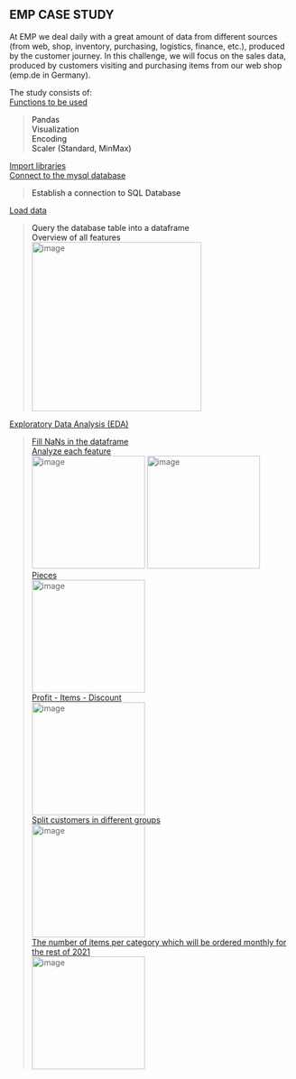## EMP CASE STUDY

At EMP we deal daily with a great amount of data from different sources (from web, shop, inventory, purchasing, logistics, finance, etc.), produced by the customer journey. In this challenge, we will focus on the sales data, produced by customers visiting and purchasing items from our web shop (emp.de in Germany).

The study consists of:<br>
<a href='#1.0'>Functions to be used</a><br>
<blockquote>
    <a>Pandas</a><br>
    <a>Visualization</a><br>
    <a>Encoding</a><br>
    <a>Scaler (Standard, MinMax)</a><br>
</blockquote>

<a href='#2.0'>Import libraries</a><br>
<a href='#3.0'>Connect to the mysql database</a><br>
<blockquote>
    <a>Establish a connection to SQL Database</a><br>
</blockquote>

<a href='#4.0'>Load data</a><br>
<blockquote>
    <a>Query the database table into a dataframe</a><br>
    <a>Overview of all features</a><br>
  <img height="300" alt="image" src="https://user-images.githubusercontent.com/58983814/164978602-6f3714e4-c06f-4032-816d-f2c3c70acd4d.png">
</blockquote>

<a href='#5.0'>Exploratory Data Analysis (EDA)</a><br>
<blockquote>
    <a href='#5.1'>Fill NaNs in the dataframe</a><br>
    <a href='#5.2'>Analyze each feature</a><br>
<img height="200" alt="image" src="https://user-images.githubusercontent.com/58983814/164978673-3b78d772-9225-408b-b7be-9b060344926c.png">
<img height="200" alt="image" src="https://user-images.githubusercontent.com/58983814/164978702-f2685b6d-c9de-4409-9189-4b7c57d2ec97.png"><br>
    <a href='#5.3'>Pieces</a><br>
<img height="200" alt="image" src="https://user-images.githubusercontent.com/58983814/164978752-b54be347-6a68-4b0b-89cb-18df1bf2a65d.png"><br>
    <a href='#5.4'>Profit - Items - Discount</a><br>
<img height="200" alt="image" src="https://user-images.githubusercontent.com/58983814/164978781-4cc4803d-2677-4df9-9a08-567ef4146c64.png"><br>
    <a href='#5.5'>Split customers in different groups</a><br>
<img height="200" alt="image" src="https://user-images.githubusercontent.com/58983814/164978956-c16d199c-5ba2-4d8e-9bc4-80055d2748a1.png"><br>
    <a href='#5.6'>The number of items per category which will be ordered monthly for the rest of 2021</a><br>
<img height="200" alt="image" src="https://user-images.githubusercontent.com/58983814/164978978-700a2dad-cc46-40c2-a7d6-6ed726522998.png">
</blockquote>









